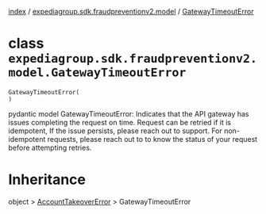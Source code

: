 [index](index.md) / [expediagroup.sdk.fraudpreventionv2.model](expediagroup.sdk.fraudpreventionv2.model.md) / [GatewayTimeoutError](GatewayTimeoutError.md)
# class `expediagroup.sdk.fraudpreventionv2.model.GatewayTimeoutError`
```
GatewayTimeoutError(
)
```

pydantic model GatewayTimeoutError: Indicates that the API gateway has issues completing the request on time. Request can be retried if it is idempotent, If the issue persists, please reach out to support. For non-idempotent requests, please reach out to <support team> to know the status of your request before attempting retries.










# Inheritance
object > [AccountTakeoverError](AccountTakeoverError.md) > GatewayTimeoutError
